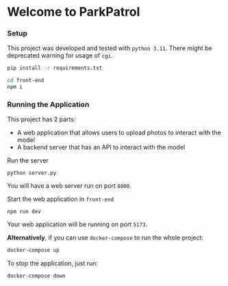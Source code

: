 # Welcome to ParkPatrol

### Setup

This project was developed and tested with `python 3.11`. There might be
deprecated warning for usage of `cgi`.

```sh
pip install -r requirements.txt

cd front-end
npm i
```

### Running the Application

This project has 2 parts:

- A web application that allows users to upload photos to interact with the
  model
- A backend server that has an API to interact with the model

Run the server

```
python server.py
```

You will have a web server run on port `8000`.

Start the web application in `front-end`

```
npm run dev
```

Your web application will be running on port `5173`.

**Alternatively**, if you can use `docker-compose` to run the whole project:

```sh
docker-compose up
```

To stop the application, just run:

```sh
docker-compose down
```
